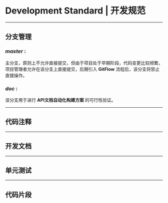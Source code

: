 # Development Standard | 开发规范

--------------------------------------------------
## 分支管理
### ***master*** : 
主分支，原则上不允许直接提交，但由于项目处于早期阶段，代码变更比较频繁，项目管理者允许在该分支上直接提交，后期引入 **GitFlow** 流程后，该分支将禁止直接操作。
### ***doc*** : 
该分支用于进行 **API文档自动化构建方案** 的可行性验证。

--------------------------------------------------
## 代码注释

--------------------------------------------------
## 开发文档

--------------------------------------------------
## 单元测试

--------------------------------------------------
## 代码片段

